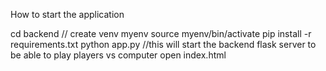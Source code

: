 How to start the application

cd backend
// create venv myenv
source myenv/bin/activate
pip install -r requirements.txt
python app.py 
//this will start the backend flask server to be able to play players vs computer
open index.html